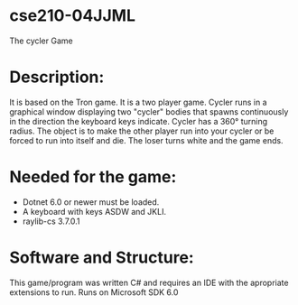 # cse210-04JJML
The cycler Game

# Description:
It is based on the Tron game. It is a two player game. Cycler runs in a graphical window displaying two "cycler" bodies that spawns continuously in the direction the keyboard keys indicate. Cycler has a 360° turning radius. The object is to make the other player run into your cycler or be forced to run into itself and die. The loser turns white and the game ends.


# Needed for the game:
* Dotnet 6.0 or newer must be loaded. 
* A keyboard with keys ASDW  and  JKLI. 
* raylib-cs 3.7.0.1

# Software and Structure:
This game/program was written C# and requires an IDE with the apropriate extensions to run. Runs on Microsoft SDK 6.0
